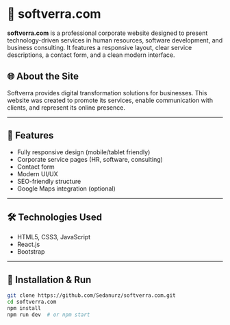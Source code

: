 # 🧠 softverra.com

**softverra.com** is a professional corporate website designed to present technology-driven services in human resources, software development, and business consulting. It features a responsive layout, clear service descriptions, a contact form, and a clean modern interface.

## 🌐 About the Site

Softverra provides digital transformation solutions for businesses. This website was created to promote its services, enable communication with clients, and represent its online presence.

---

## 🚀 Features

- Fully responsive design (mobile/tablet friendly)
- Corporate service pages (HR, software, consulting)
- Contact form
- Modern UI/UX
- SEO-friendly structure
- Google Maps integration (optional)

---

## 🛠️ Technologies Used

- HTML5, CSS3, JavaScript  
- React.js
- Bootstrap  
---

## 📁 Installation & Run

```bash
git clone https://github.com/Sedanurz/softverra.com.git
cd softverra.com
npm install
npm run dev  # or npm start
